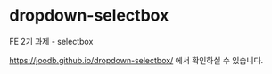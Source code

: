 # dropdown-selectbox
FE 2기 과제 - selectbox

https://joodb.github.io/dropdown-selectbox/ 에서 확인하실 수 있습니다. 
